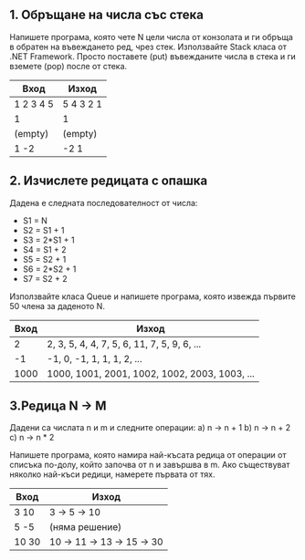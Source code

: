 ﻿## 1. Обръщане на числа със стека
Напишете програма, която чете N цели числа от конзолата и ги обръща в обратен на въвеждането ред, чрез стек. 
Използвайте Stack<int>  класa от .NET Framework.  Просто поставете (put) въвежданите числа в стека и ги вземете (pop) после от стека. 

| Вход      | Изход     |
| --------- | --------- |
| 1 2 3 4 5 | 5 4 3 2 1 |
| 1         | 1         |
| (empty)   | (empty)   |
| 1 -2      | -2 1      |

## 2. Изчислете редицата с опашка
Дадена е  следната последователност от числа:
-	S1 = N
-	S2 = S1 + 1
-	S3 = 2*S1 + 1
-	S4 = S1 + 2
-	S5 = S2 + 1
-	S6 = 2*S2 + 1
-	S7 = S2 + 2

Използвайте класа Queue<T> и напишете програма, която извежда първите 50 члена за даденото N.

| Вход | Изход                                         |
| ---- | --------------------------------------------- |
| 2	   | 2, 3, 5, 4, 4, 7, 5, 6, 11, 7, 5, 9, 6, ...   |
| -1   | -1, 0, -1, 1, 1, 1, 2, ...                    |
| 1000 | 1000, 1001, 2001, 1002, 1002, 2003, 1003, ... |

## 3.Редица N -> M
Дадени са числата n и m и следните операции:
a)	n -> n + 1
b)	n -> n + 2
c)	n -> n * 2

Напишете програма, която намира най-късата редица от операции от списъка по-долу, който започва от n и завършва в m. Ако съществуват няколко най-къси редици, намерете първата от тях.

| Вход  | Изход                      |
| ----- | -------------------------- |
| 3 10  | 3 -> 5 -> 10               |
| 5 -5  | (няма решение)             |
| 10 30 | 10 -> 11 -> 13 -> 15 -> 30 |